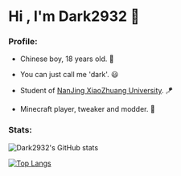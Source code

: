 # Hi , I'm Dark2932 👋

### Profile:

- Chinese boy, 18 years old. 👦

- You can just call me 'dark'. 😃

- Student of [NanJing XiaoZhuang University](https://www.njxzc.edu.cn/). 🪁

- Minecraft player, tweaker and modder. 🎈

### Stats:

![Dark2932's GitHub stats](https://github-readme-stats.vercel.app/api?username=Dark2932&show_icons=true&theme=highcontrast)

[![Top Langs](https://github-readme-stats.vercel.app/api/top-langs/?username=Dark2932&hide=html&langs_count=8&theme=highcontrast&layout=compact)](https://github.com/anuraghazra/github-readme-stats)
